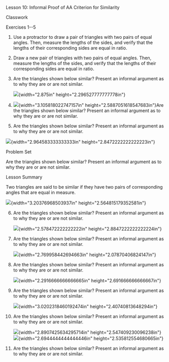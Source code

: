 Lesson 10: Informal Proof of AA Criterion for Similarity

Classwork

Exercises 1--5

1.  Use a protractor to draw a pair of triangles with two pairs of equal
    angles. Then, measure the lengths of the sides, and verify that the
    lengths of their corresponding sides are equal in ratio.

2.  Draw a new pair of triangles with two pairs of equal angles. Then,
    measure the lengths of the sides, and verify that the lengths of
    their corresponding sides are equal in ratio.

3.  Are the triangles shown below similar? Present an informal argument
    as to why they are or are not similar.

    ![](.\grade8lessonsmd\media/media/image1.png){width="2.875in"
    height="2.296527777777778in"}

4.  ![](.\grade8lessonsmd\media/media/image2.png){width="3.105818022747157in"
    height="2.5887051618547683in"}Are the triangles shown below similar?
    Present an informal argument as to why they are or are not similar.

5.  Are the triangles shown below similar? Present an informal argument
    as to why they are or are not similar.

![](.\grade8lessonsmd\media/media/image3.png){width="2.964583333333333in"
height="2.8472222222222223in"}

Problem Set

Are the triangles shown below similar? Present an informal argument as
to why they are or are not similar.

Lesson Summary

Two triangles are said to be similar if they have two pairs of
corresponding angles that are equal in measure.

![](.\grade8lessonsmd\media/media/image4.png){width="3.20376968503937in"
height="2.564815179352581in"}

6.  Are the triangles shown below similar? Present an informal argument
    as to why they are or are not similar.

    ![](.\grade8lessonsmd\media/media/image5.png){width="2.578472222222222in"
    height="2.8847222222222224in"}

7.  Are the triangles shown below similar? Present an informal argument
    as to why they are or are not similar.

    ![](.\grade8lessonsmd\media/media/image6.png){width="2.769958442694663in"
    height="2.07870406824147in"}

8.  Are the triangles shown below similar? Present an informal argument
    as to why they are or are not similar.

    ![](.\grade8lessonsmd\media/media/image7.png){width="2.2916666666666665in"
    height="2.691666666666667in"}

9.  Are the triangles shown below similar? Present an informal argument
    as to why they are or are not similar.

    ![](.\grade8lessonsmd\media/media/image8.png){width="3.0202318460192474in"
    height="2.40740813648294in"}

10. Are the triangles shown below similar? Present an informal argument
    as to why they are or are not similar.

    ![](.\grade8lessonsmd\media/media/image9.png){width="2.8907425634295714in"
    height="2.547409230096238in"}![](.\grade8lessonsmd\media/media/image10.png){width="2.6944444444444446in"
    height="2.535812554680665in"}

11. Are the triangles shown below similar? Present an informal argument
    as to why they are or are not similar.
